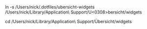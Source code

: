 ln -s /Users/nick/.dotfiles/ubersicht-widgets /Users/nick/Library/Application\ Support/U<0308>bersicht/widgets

cd /Users/nick/Library/Application\ Support/Übersicht/widgets
